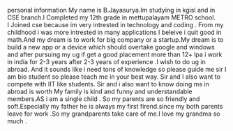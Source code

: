 personal information
         My name is B.Jayasurya.Im studying in kgisl and in CSE branch.I Completed my 12th grade in mettupalayam METRO school.  
         I Joined cse because im very intrested in technology and coding . From my childhood i was more intrested in many applications
         I beleive i quit good in math.And my dream is to work for big company or a startup.My dream is to build a new app or a device 
         which should overtake google and windows and after pursuing my ug if get a good placement more than 12+ lpa i work in india for 2-3 years
         after 2-3 years of experience .I wish to do ug in abroad. And it sounds like i need tons of knowledge so please guide me sir
         I am bio student so please teach me in your best way. Sir and I also want to compete with IIT like students.
         Sir and i also want to know doing ms in abroad is worth
                          My family is  kind and funny and understandable members.AS i am a single child . So my parents are so
friendly and soft.Especially my father he is always my first firend.since my both parents leave for work .So my grandparents
take care of me.I love my grandma so much . 
